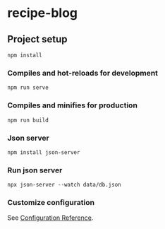 # recipe-blog

## Project setup
```
npm install
```

### Compiles and hot-reloads for development
```
npm run serve
```

### Compiles and minifies for production
```
npm run build
```

### Json server
```
npm install json-server
```

### Run json server
```
npx json-server --watch data/db.json
```

### Customize configuration
See [Configuration Reference](https://cli.vuejs.org/config/).
